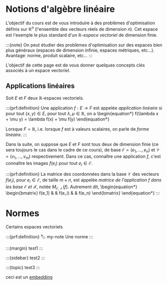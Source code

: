 # Notions d'algèbre linéaire

L'objectif du cours est de vous introduire à des problèmes d'optimisation définis sur $\mathbb{R}^n$ (l'ensemble des vecteurs réels de dimension $n$). Cet espace est l'exemple le plus standard d'un *$\mathbb{R}$-espace vectoriel* de dimension finie.

:::{note}
On peut étudier des problèmes d'optimisation sur des espaces bien plus généraux (espaces de dimension infinie, espaces métriques, etc...).  Avantage: norme, produit scalaire, etc...
:::

L'objectif de cette page est de vous donner quelques concepts clés associés à un espace vectoriel.

## Applications linéaires

Soit $E$ et $F$ deux $\mathbb{R}$-espaces vectoriels.

:::{prf:definition}
Une application $f:E \to F$ est appelée *application linéaire* si pour tout $(x,y) \in E$, pour tout $\lambda,\mu \in \mathbb{R}$, on a
\begin{equation*}
    f(\lambda x + \mu y) = \lambda f(x) + \mu f(y)
\end{equation*}

Lorsque $F = \mathbb{R}$, i.e. lorsque $f$ est à valeurs scalaires, on parle de *forme linéaire*.
:::

Dans la suite, on suppose que $E$ et $F$ sont tous deux de dimension finie (ce sera toujours le cas dans le cadre de ce cours), de base $\mathcal{E} = (e_1, \ldots, e_n)$ et $\mathcal{V} = (v_1,\ldots,v_m)$ respectivement. Dans ce cas, connaître une application $f$, c'est connaître les images $f(e_i)$ pour tout $e_i \in \mathcal{E}$.

:::{prf:definition}
La matrice des coordonnées dans la base $\mathcal{V}$ des vecteurs $f(e_i)$, pour $e_i \in \mathcal{E}$, de taille $m \times n$, est appelée *matrice de l'application $f$ dans les base $\mathcal{E}$ et $\mathcal{F}$*, notée $M_{\mathcal{E},\mathcal{V}}(f)$. Autrement dit,
\begin{equation*}
   \begin{bmatrix} f(e_1) & & f(e_i) & & f(e_n) \end{bmatrix} 
\end{equation*}
:::

# Normes

Certains espaces vectoriels

:::{prf:definition}
:label: my-note
Une norme
:::

:::{margin}
test1
:::

:::{sidebar}
test2
:::

:::{topic}
test3
:::


ceci est un [embedding](#my-note)

